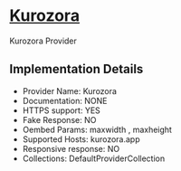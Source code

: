 # [Kurozora](https://hurozora.app)

Kurozora Provider

## Implementation Details

- Provider
Name: Kurozora
- Documentation: NONE
- HTTPS support: YES
- Fake Response: NO
- Oembed Params: maxwidth , maxheight
- Supported Hosts: kurozora.app
- Responsive response: NO
- Collections: DefaultProviderCollection


